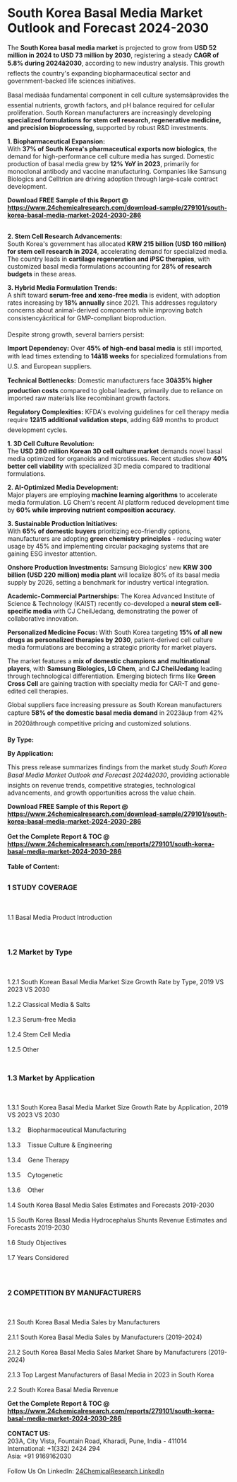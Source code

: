 <h1>South Korea Basal Media Market Outlook and Forecast 2024-2030</h1><p>The <strong>South Korea basal media market</strong> is projected to grow from <strong>USD 52 million in 2024 to USD 73 million by 2030</strong>, registering a steady <strong>CAGR of 5.8% during 2024â2030</strong>, according to new industry analysis. This growth reflects the country's expanding biopharmaceutical sector and government-backed life sciences initiatives.</p><p>Basal mediaâa fundamental component in cell culture systemsâprovides the essential nutrients, growth factors, and pH balance required for cellular proliferation. South Korean manufacturers are increasingly developing <strong>specialized formulations for stem cell research, regenerative medicine, and precision bioprocessing</strong>, supported by robust R&amp;D investments.</p><p><strong>1. Biopharmaceutical Expansion:</strong><br>
With <strong>37% of South Korea's pharmaceutical exports now biologics</strong>, the demand for high-performance cell culture media has surged. Domestic production of basal media grew by <strong>12% YoY in 2023</strong>, primarily for monoclonal antibody and vaccine manufacturing. Companies like Samsung Biologics and Celltrion are driving adoption through large-scale contract development.</p><div><b>Download FREE Sample of this Report @ 
            <a href="https://www.24chemicalresearch.com/download-sample/279101/south-korea-basal-media-market-2024-2030-286">
            https://www.24chemicalresearch.com/download-sample/279101/south-korea-basal-media-market-2024-2030-286</a></b></div><br><p><strong>2. Stem Cell Research Advancements:</strong><br>
South Korea's government has allocated <strong>KRW 215 billion (USD 160 million) for stem cell research in 2024</strong>, accelerating demand for specialized media. The country leads in <strong>cartilage regeneration and iPSC therapies</strong>, with customized basal media formulations accounting for <strong>28% of research budgets</strong> in these areas.</p><p><strong>3. Hybrid Media Formulation Trends:</strong><br>
A shift toward <strong>serum-free and xeno-free media</strong> is evident, with adoption rates increasing by <strong>18% annually</strong> since 2021. This addresses regulatory concerns about animal-derived components while improving batch consistencyâcritical for GMP-compliant bioproduction.</p><p>Despite strong growth, several barriers persist:</p><p><strong>Import Dependency:</strong> Over <strong>45% of high-end basal media</strong> is still imported, with lead times extending to <strong>14â18 weeks</strong> for specialized formulations from U.S. and European suppliers.</p><p><strong>Technical Bottlenecks:</strong> Domestic manufacturers face <strong>30â35% higher production costs</strong> compared to global leaders, primarily due to reliance on imported raw materials like recombinant growth factors.</p><p><strong>Regulatory Complexities:</strong> KFDA's evolving guidelines for cell therapy media require <strong>12â15 additional validation steps</strong>, adding 6â9 months to product development cycles.</p><p><strong>1. 3D Cell Culture Revolution:</strong><br>
The <strong>USD 280 million Korean 3D cell culture market</strong> demands novel basal media optimized for organoids and microtissues. Recent studies show <strong>40% better cell viability</strong> with specialized 3D media compared to traditional formulations.</p><p><strong>2. AI-Optimized Media Development:</strong><br>
Major players are employing <strong>machine learning algorithms</strong> to accelerate media formulation. LG Chem's recent AI platform reduced development time by <strong>60% while improving nutrient composition accuracy</strong>.</p><p><strong>3. Sustainable Production Initiatives:</strong><br>
With <strong>65% of domestic buyers</strong> prioritizing eco-friendly options, manufacturers are adopting <strong>green chemistry principles</strong> - reducing water usage by 45% and implementing circular packaging systems that are gaining ESG investor attention.</p><p><strong>Onshore Production Investments:</strong> Samsung Biologics' new <strong>KRW 300 billion (USD 220 million) media plant</strong> will localize 80% of its basal media supply by 2026, setting a benchmark for industry vertical integration.</p><p><strong>Academic-Commercial Partnerships:</strong> The Korea Advanced Institute of Science &amp; Technology (KAIST) recently co-developed a <strong>neural stem cell-specific media</strong> with CJ CheilJedang, demonstrating the power of collaborative innovation.</p><p><strong>Personalized Medicine Focus:</strong> With South Korea targeting <strong>15% of all new drugs as personalized therapies by 2030</strong>, patient-derived cell culture media formulations are becoming a strategic priority for market players.</p><p>The market features a <strong>mix of domestic champions and multinational players</strong>, with <strong>Samsung Biologics, LG Chem</strong>, and <strong>CJ CheilJedang</strong> leading through technological differentiation. Emerging biotech firms like <strong>Green Cross Cell</strong> are gaining traction with specialty media for CAR-T and gene-edited cell therapies.</p><p>Global suppliers face increasing pressure as South Korean manufacturers capture <strong>58% of the domestic basal media demand</strong> in 2023âup from 42% in 2020âthrough competitive pricing and customized solutions.</p><p><strong>By Type:</strong></p><p><strong>By Application:</strong></p><p>This press release summarizes findings from the market study <em>South Korea Basal Media Market Outlook and Forecast 2024â2030</em>, providing actionable insights on revenue trends, competitive strategies, technological advancements, and growth opportunities across the value chain.</p><div><b>Download FREE Sample of this Report @ 
            <a href="https://www.24chemicalresearch.com/download-sample/279101/south-korea-basal-media-market-2024-2030-286">
            https://www.24chemicalresearch.com/download-sample/279101/south-korea-basal-media-market-2024-2030-286</a></b></div><br><div><b>Get the Complete Report & TOC @ 
            <a href="https://www.24chemicalresearch.com/reports/279101/south-korea-basal-media-market-2024-2030-286">
            https://www.24chemicalresearch.com/reports/279101/south-korea-basal-media-market-2024-2030-286</a></b></div><br>
            <b>Table of Content:</b><p><h2><span style="font-size:16px"><strong>1 STUDY COVERAGE</strong></span></h2><br />
<p>1.1 Basal Media Product Introduction</p><br />
<h2><span style="font-size:16px"><strong>1.2 Market by Type</strong></span></h2><br />
<p>1.2.1 South Korean Basal Media Market Size Growth Rate by Type, 2019 VS 2023 VS 2030<br /><br />
1.2.2 Classical Media & Salts&nbsp;&nbsp; &nbsp;<br /><br />
1.2.3 Serum-free Media<br /><br />
1.2.4 Stem Cell Media<br /><br />
1.2.5 Other<br /><br />
<h2><span style="font-size:16px"><strong>1.3 Market by Application</strong></span></h2><br />
<p>1.3.1 South Korea Basal Media Market Size Growth Rate by Application, 2019 VS 2023 VS 2030<br /><br />
1.3.2&nbsp;&nbsp; &nbsp;Biopharmaceutical Manufacturing<br /><br />
1.3.3&nbsp;&nbsp; &nbsp;Tissue Culture & Engineering<br /><br />
1.3.4&nbsp;&nbsp; &nbsp;Gene Therapy<br /><br />
1.3.5&nbsp;&nbsp; &nbsp;Cytogenetic<br /><br />
1.3.6&nbsp;&nbsp; &nbsp;Other<br /><br />
1.4 South Korea Basal Media Sales Estimates and Forecasts 2019-2030<br /><br />
1.5 South Korea Basal Media Hydrocephalus Shunts Revenue Estimates and Forecasts 2019-2030<br /><br />
1.6 Study Objectives<br /><br />
1.7 Years Considered</p><br />
<h2><span style="font-size:16px"><strong>2 COMPETITION BY MANUFACTURERS</strong></span></h2><br />
<p>2.1 South Korea Basal Media Sales by Manufacturers<br /><br />
2.1.1 South Korea Basal Media Sales by Manufacturers (2019-2024)<br /><br />
2.1.2 South Korea Basal Media Sales Market Share by Manufacturers (2019-2024)<br /><br />
2.1.3 Top Largest Manufacturers of Basal Media in 2023 in South Korea<br /><br />
2.2 South Korea Basal Media Revenue</p><div><b>Get the Complete Report & TOC @ 
            <a href="https://www.24chemicalresearch.com/reports/279101/south-korea-basal-media-market-2024-2030-286">
            https://www.24chemicalresearch.com/reports/279101/south-korea-basal-media-market-2024-2030-286</a></b></div><br><b>CONTACT US:</b><br>
            203A, City Vista, Fountain Road, Kharadi, Pune, India - 411014<br>
            International: +1(332) 2424 294<br>
            Asia: +91 9169162030 <br><br>
            Follow Us On LinkedIn: <a href="https://www.linkedin.com/company/24chemicalresearch/">24ChemicalResearch LinkedIn</a>